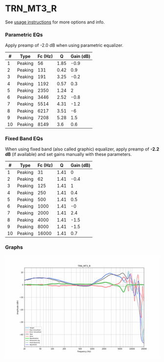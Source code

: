 # TRN_MT3_R
See [usage instructions](https://github.com/jaakkopasanen/AutoEq#usage) for more options and info.

### Parametric EQs
Apply preamp of -2.0 dB when using parametric equalizer.

|   # | Type    |   Fc (Hz) |    Q |   Gain (dB) |
|-----|---------|-----------|------|-------------|
|   1 | Peaking |        56 | 1.85 |        -0.9 |
|   2 | Peaking |       131 | 0.42 |         0.9 |
|   3 | Peaking |       191 | 3.25 |        -0.2 |
|   4 | Peaking |      1192 | 0.57 |         0.3 |
|   5 | Peaking |      2350 | 1.24 |         2   |
|   6 | Peaking |      3446 | 2.52 |        -0.8 |
|   7 | Peaking |      5514 | 4.31 |        -1.2 |
|   8 | Peaking |      6217 | 3.51 |        -6   |
|   9 | Peaking |      7208 | 5.28 |         1.5 |
|  10 | Peaking |      8149 | 3.6  |         0.6 |

### Fixed Band EQs
When using fixed band (also called graphic) equalizer, apply preamp of **-2.2 dB** (if available) and set gains manually with these parameters.

|   # | Type    |   Fc (Hz) |    Q |   Gain (dB) |
|-----|---------|-----------|------|-------------|
|   1 | Peaking |        31 | 1.41 |         0   |
|   2 | Peaking |        62 | 1.41 |        -0.4 |
|   3 | Peaking |       125 | 1.41 |         1   |
|   4 | Peaking |       250 | 1.41 |         0.4 |
|   5 | Peaking |       500 | 1.41 |         0.5 |
|   6 | Peaking |      1000 | 1.41 |        -0   |
|   7 | Peaking |      2000 | 1.41 |         2.4 |
|   8 | Peaking |      4000 | 1.41 |        -1.5 |
|   9 | Peaking |      8000 | 1.41 |        -1.5 |
|  10 | Peaking |     16000 | 1.41 |         0.7 |

### Graphs
![](./TRN_MT3_R.png)
